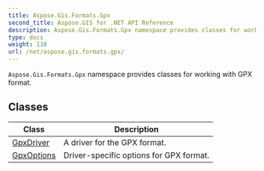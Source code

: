 ```yaml
---
title: Aspose.Gis.Formats.Gpx
second_title: Aspose.GIS for .NET API Reference
description: Aspose.Gis.Formats.Gpx namespace provides classes for working with GPX format
type: docs
weight: 110
url: /net/aspose.gis.formats.gpx/
---
```

`Aspose.Gis.Formats.Gpx` namespace provides classes for working with GPX format.

## Classes

| Class | Description |
| --- | --- |
| [GpxDriver](./gpxdriver/) | A driver for the GPX format. |
| [GpxOptions](./gpxoptions/) | Driver-specific options for GPX format. |


